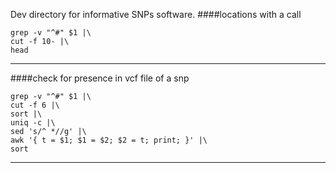 Dev directory for informative SNPs software.
####locations with a call
```
grep -v "^#" $1 |\
cut -f 10- |\
head
```
---
####check for presence in vcf file of a snp
```
grep -v "^#" $1 |\
cut -f 6 |\
sort |\
uniq -c |\
sed 's/^ *//g' |\
awk '{ t = $1; $1 = $2; $2 = t; print; }' |\
sort
```
---

